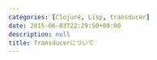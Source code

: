 ```yaml
---
categories: [Clojure, Lisp, transducer]
date: 2015-06-03T22:29:50+09:00
description: null
title: Transducerについて
---
```


<section data-markdown
    data-separator="\n\n"
    data-vertical="\n\n"
    data-notes="^Note:">
<script type="text/template">
# Transducerについて
----------------------
サイバーエージェント  
朝の3分スピーチ
<!-- .slide: class="center" -->

# About Me
---------
![κeenのアイコン](/images/icon.png) <!-- .element: style="position:absolute;right:0;z-index:-1" -->

 + κeen
 + [@blackenedgold](https://twitter.com/blackenedgold)
 + Github: [KeenS](https://github.com/KeenS)
 + 渋谷のエンジニア
 + Lisp, ML, Shell Scriptあたりを書きます

# Transducerって？
------------------

* Clojure 1.7で入るフレームワーク
* 関数のパイプライン化を簡単にする
* 入力、出力には依存しない


# Reduce関数について
-------------------

* `reduce: ('a -> 'b -> 'a) 'a -> 'b list`
* `('a -> 'b -> 'a)` でシーケンスを集約する
* `(reduce + 0 '(1 2 3)) ;=> 6`
* 要はreduceは関数を使って集約する。

# Transducerについて
-------------------

* `transduce:(('a -> 'b -> 'a) -> ('a -> 'b -> 'a)) ('a -> 'b -> 'a) 'a -> 'b list`
* 集約関数を変換する関数もとる
* `(transduce xf + 0 '(1 2 3))`
* transducerで集約する前に処理を挟める

# すごいところ
-------------------------
## コンポーサビリティ

* `(('a -> 'b -> 'a) -> ('a -> 'b -> 'a))`
* 変換関数は入力と出力が同じ。
* つまり変換関数を合成出来る
* ex) `(comp (filter odd?) (map inc))`


# すごいところ2
--------------------------
## 汎用性

* 各関数は入力や出力について知る必要はない
  + シーケンスではなく要素に対して定義される
* シーケンスだけでなく遅延シーケンス、ストリーム、チャネルなどなどにも使える
* 中間シーケンスを作らない
  + 遅延シーケンスやストリームには大きなメリット
* 集約先をシーケンスなどにすることも出来る
  + 関数の汎用性が上がる

# すごいところ3
--------------
## 並列/非同期

* core.asyncもtransducerをサポート
* 各変換関数を並列/非同期に実行が可能
* さらに各関数に割り当てるプロセッサの数も細かく制御出来る


<span style="font-size: 500%;">変換して</span>

<!-- .slide: class="center" -->

<span style="font-size: 500%;">集約する</span>

<!-- .slide: class="center" -->

<span style="font-size: 300%;">何かに似てない？</span>

<!-- .slide: class="center" -->

<span style="font-size: 600%;">MapReduce</span>

<!-- .slide: class="center" -->

<blockquote class="twitter-tweet" data-conversation="none" lang="ja"><p lang="ja" dir="ltr"><a href="https://twitter.com/oza_x86">@oza_x86</a> ozaさんの近しい環境というとHadoop...多段Mapreduceをtransdecerみたいにしようってはなしとかですか？</p>&mdash; κeen (@blackenedgold) <a href="https://twitter.com/blackenedgold/status/605368356393218048">2015, 6月 1</a></blockquote>

<!-- .slide: class="center" -->

<blockquote class="twitter-tweet" data-conversation="none" lang="ja"><p lang="ja" dir="ltr"><a href="https://twitter.com/blackenedgold">@blackenedgold</a> まさにその通りです．MapReduce には Combiner という中間集約をする API があるのですが，それをもっと汎用的にしようという話です． <a href="http://t.co/injEiPjePG">http://t.co/injEiPjePG</a></p>&mdash; oza (@oza_x86) <a href="https://twitter.com/oza_x86/status/605369771505221633">2015, 6月 1</a></blockquote>

<!-- .slide: class="center" -->

<blockquote class="twitter-tweet" data-conversation="none" lang="ja"><p lang="ja" dir="ltr"><a href="https://twitter.com/oza_x86">@oza_x86</a> すごい楽しそうですね。Clojure向けのAPIがtransducerのバッグエンドになって普段書いてるコードがそのままHadoopで動いたりしたら、とか夢が無限に広がります</p>&mdash; κeen (@blackenedgold) <a href="https://twitter.com/blackenedgold/status/605370461476646912">2015, 6月 1</a></blockquote>

<!-- .slide: class="center" -->

<blockquote class="twitter-tweet" data-conversation="none" lang="ja"><p lang="ja" dir="ltr"><a href="https://twitter.com/blackenedgold">@blackenedgold</a> おお，その案は良いですね！！</p>&mdash; oza (@oza_x86) <a href="https://twitter.com/oza_x86/status/605370619509637121">2015, 6月 1</a></blockquote>

<!-- .slide: class="center" -->

<span style="font-size: 200%;">Clojure 1.7 + Transducer</span>

<!-- .slide: class="center" -->

<span style="font-size: 400%;">Comming Soon</span>

<!-- .slide: class="center" -->

# 参考
------
* [Clojure 1.7のtransducersを動かしてみよう - Qiita](http://qiita.com/tokomakoma123/items/1ca3fb0dddc5b901b032)
* [core.async+transducers Shibuya.lisp #21](http://www.slideshare.net/ktsujister/coreasynctransducers-shibuyalisp-21)
* [Hadoop Combinerメモ(Hishidama's Hadoop Combiner Memo)](http://www.ne.jp/asahi/hishidama/home/tech/apache/hadoop/Combiner.html)
</script>
</section>
